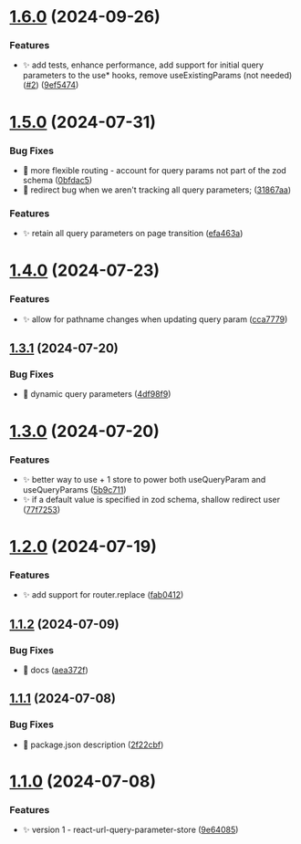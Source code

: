 # [1.6.0](https://github.com/abhishekbhardwaj/react-url-query-parameter-store/compare/v1.5.0...v1.6.0) (2024-09-26)


### Features

* ✨ add tests, enhance performance, add support for initial query parameters to the use* hooks, remove useExistingParams (not needed) ([#2](https://github.com/abhishekbhardwaj/react-url-query-parameter-store/issues/2)) ([9ef5474](https://github.com/abhishekbhardwaj/react-url-query-parameter-store/commit/9ef54741130bec7d7c0d99f49f49c1786933067e))

# [1.5.0](https://github.com/abhishekbhardwaj/react-url-query-parameter-store/compare/v1.4.0...v1.5.0) (2024-07-31)


### Bug Fixes

* 🐛 more flexible routing - account for query params not part of the zod schema ([0bfdac5](https://github.com/abhishekbhardwaj/react-url-query-parameter-store/commit/0bfdac5fd3656938acf23c5d63204329f9ab97b4))
* 🐛 redirect bug when we aren't tracking all query parameters; ([31867aa](https://github.com/abhishekbhardwaj/react-url-query-parameter-store/commit/31867aa4e7dc167771571ab39bfe55e1d567ac13))


### Features

* ✨ retain all query parameters on page transition ([efa463a](https://github.com/abhishekbhardwaj/react-url-query-parameter-store/commit/efa463a71f46bf3c39449e9f5c1dea6d5727c5cd))

# [1.4.0](https://github.com/abhishekbhardwaj/react-url-query-parameter-store/compare/v1.3.1...v1.4.0) (2024-07-23)


### Features

* ✨ allow for pathname changes when updating query param ([cca7779](https://github.com/abhishekbhardwaj/react-url-query-parameter-store/commit/cca7779f20aa2e55a85c825c14186953dc3df251))

## [1.3.1](https://github.com/abhishekbhardwaj/react-url-query-parameter-store/compare/v1.3.0...v1.3.1) (2024-07-20)


### Bug Fixes

* 🐛 dynamic query parameters ([4df98f9](https://github.com/abhishekbhardwaj/react-url-query-parameter-store/commit/4df98f9073a827006877dd843dde4e3eb7260f30))

# [1.3.0](https://github.com/abhishekbhardwaj/react-url-query-parameter-store/compare/v1.2.0...v1.3.0) (2024-07-20)


### Features

* ✨ better way to use + 1 store to power both useQueryParam and useQueryParams ([5b9c711](https://github.com/abhishekbhardwaj/react-url-query-parameter-store/commit/5b9c71172cfc10fd7b78e3b6d06b1b587abfc9c8))
* ✨ if a default value is specified in zod schema, shallow redirect user ([77f7253](https://github.com/abhishekbhardwaj/react-url-query-parameter-store/commit/77f7253ff1813de7b2d4d850b3d585bfc74469e2))

# [1.2.0](https://github.com/abhishekbhardwaj/react-url-query-parameter-store/compare/v1.1.2...v1.2.0) (2024-07-19)


### Features

* ✨ add support for router.replace ([fab0412](https://github.com/abhishekbhardwaj/react-url-query-parameter-store/commit/fab0412bc9fef6ba4273135d78dbc74882a5789a))

## [1.1.2](https://github.com/abhishekbhardwaj/react-url-query-parameter-store/compare/v1.1.1...v1.1.2) (2024-07-09)


### Bug Fixes

* 🐛 docs ([aea372f](https://github.com/abhishekbhardwaj/react-url-query-parameter-store/commit/aea372f28f12d68d973ea2f75286c84ad10faa18))

## [1.1.1](https://github.com/abhishekbhardwaj/react-url-query-parameter-store/compare/v1.1.0...v1.1.1) (2024-07-08)


### Bug Fixes

* 🐛 package.json description ([2f22cbf](https://github.com/abhishekbhardwaj/react-url-query-parameter-store/commit/2f22cbf9d3a3d09ee609a98b111ba90eddd56d8e))

# [1.1.0](https://github.com/abhishekbhardwaj/react-url-query-parameter-store/compare/v1.0.0...v1.1.0) (2024-07-08)


### Features

* ✨ version 1 - react-url-query-parameter-store ([9e64085](https://github.com/abhishekbhardwaj/react-url-query-parameter-store/commit/9e64085b1d3048df7ce955b895f2b10e84846b22))
